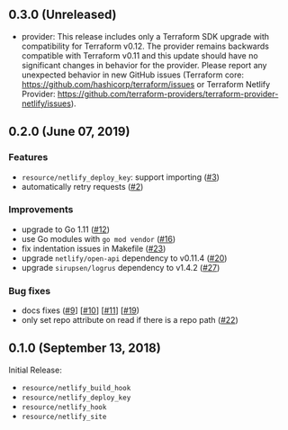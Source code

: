 ## 0.3.0 (Unreleased)

* provider: This release includes only a Terraform SDK upgrade with compatibility for Terraform v0.12. The provider remains backwards compatible with Terraform v0.11 and this update should have no significant changes in behavior for the provider. Please report any unexpected behavior in new GitHub issues (Terraform core: https://github.com/hashicorp/terraform/issues or Terraform Netlify Provider: https://github.com/terraform-providers/terraform-provider-netlify/issues).

## 0.2.0 (June 07, 2019)

### Features

* `resource/netlify_deploy_key`: support importing ([#3](https://github.com/terraform-providers/terraform-provider-aws/issues/3))
* automatically retry requests ([#2](https://github.com/terraform-providers/terraform-provider-aws/issues/2))

### Improvements

* upgrade to Go 1.11 ([#12](https://github.com/terraform-providers/terraform-provider-aws/issues/12))
* use Go modules with `go mod vendor` ([#16](https://github.com/terraform-providers/terraform-provider-aws/issues/16))
* fix indentation issues in Makefile ([#23](https://github.com/terraform-providers/terraform-provider-aws/issues/23))
* upgrade `netlify/open-api` dependency to v0.11.4 ([#20](https://github.com/terraform-providers/terraform-provider-aws/issues/20))
* upgrade `sirupsen/logrus` dependency to v1.4.2 ([#27](https://github.com/terraform-providers/terraform-provider-aws/issues/27))

### Bug fixes

* docs fixes ([#9](https://github.com/terraform-providers/terraform-provider-aws/issues/9)] [[#10](https://github.com/terraform-providers/terraform-provider-aws/issues/10)] [[#11](https://github.com/terraform-providers/terraform-provider-aws/issues/11)] [[#19](https://github.com/terraform-providers/terraform-provider-aws/issues/19))
* only set repo attribute on read if there is a repo path ([#22](https://github.com/terraform-providers/terraform-provider-aws/issues/22))

## 0.1.0 (September 13, 2018)

Initial Release:

* `resource/netlify_build_hook`
* `resource/netlify_deploy_key`
* `resource/netlify_hook`
* `resource/netlify_site`
